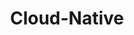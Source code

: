 ---
title: "Cloud-Native"
description: "Learn the fundamentals of cloud-native technologies, including Kubernetes, microservices, and containerization."
banner: "images/exoscale-icon.png"
weight: 4
tags: [cloud, containers]
level: "introductory"
categories: [exoscale,kubernetes]
---